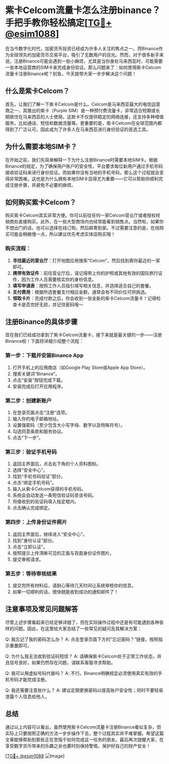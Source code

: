 # 紫卡Celcom流量卡怎么注册binance？手把手教你轻松搞定[[TG💪+ @esim1088](https://t.me/s/esim1088)]

在当今数字化时代，加密货币投资已经成为许多人关注的焦点之一。而Binance作为全球领先的加密货币交易平台，吸引了无数用户的目光。然而，对于很多新手来说，注册Binance可能会遇到一些小麻烦，尤其是当你身处马来西亚时，可能需要一张本地运营商的SIM卡来完成身份验证。那么问题来了：如何使用紫卡Celcom流量卡注册Binance呢？别急，今天就带大家一步步解决这个问题！

## 什么是紫卡Celcom？

首先，让我们了解一下紫卡Celcom是什么。Celcom是马来西亚最大的电信运营商之一，其推出的紫卡（Purple SIM）是一种预付费流量卡，非常适合短期或长期居住在马来西亚的人士使用。这款卡不仅提供稳定的网络连接，还支持多种增值服务，比如通话、短信和数据流量等。更重要的是，紫卡Celcom在全球范围内都得到了广泛认可，因此成为了许多人在马来西亚进行身份验证的首选工具。

## 为什么需要本地SIM卡？

在开始之前，我们先简单解释一下为什么注册Binance时需要本地SIM卡。根据Binance的规定，为了确保用户账户的安全性，平台要求每位新用户通过手机号码接收验证码来进行身份验证。而如果你没有当地的手机号码，那么这个过程就会变得非常困难。这也是为什么拥有本地SIM卡显得尤为重要——它可以帮助你顺利完成注册步骤，并避免不必要的麻烦。

## 如何购买紫卡Celcom？

购买紫卡Celcom其实非常方便。你可以前往任何一家Celcom营业厅或者授权经销商处直接购买。此外，在一些大型商场内也经常能看到销售点。当然啦，如果你不想出门的话，也可以选择在线订购，然后邮寄到家。不过需要注意的是，在线购买可能会稍微慢一点，所以建议优先考虑实体店购买哦！

### 购买流程：
1. **寻找最近的营业厅**：打开地图应用搜索“Celcom”，然后找到离你最近的一家即可。
2. **携带有效证件**：前往营业厅后，请记得带上你的护照或其他有效的国际旅行证件，因为工作人员需要核实你的身份信息。
3. **填写申请表**：按照工作人员指引填写相关信息，并选择适合自己的套餐。
4. **支付费用**：根据所选套餐支付相应金额，通常会有不同价位可供挑选。
5. **领取卡片**：完成付款之后，你会收到一张全新的紫卡Celcom流量卡！记得检查卡是否完好无损，并记住密码哦～

## 注册Binance的具体步骤

现在我们已经成功拿到了紫卡Celcom流量卡，接下来就是最关键的一步——注册Binance啦！下面将详细介绍整个流程：

### 第一步：下载并安装Binance App
1. 打开手机上的应用商店（如Google Play Store或Apple App Store）。
2. 搜索关键词“Binance”。
3. 点击“安装”按钮完成下载。
4. 安装完成后打开应用程序。

### 第二步：创建新账户
1. 在登录页面点击“注册”选项。
2. 输入你的电子邮箱地址。
3. 设置强密码（至少包含大小写字母、数字以及特殊符号）。
4. 勾选同意条款和服务协议。
5. 点击“下一步”。

### 第三步：验证手机号码
1. 返回主界面后，点击右下角的个人资料图标。
2. 选择“安全中心”。
3. 找到“手机号码验证”部分。
4. 点击“绑定手机号码”。
5. 输入从紫卡Celcom获得的手机号码。
6. 系统会自动发送一条短信验证码至该号码。
7. 将接收到的验证码填入指定框内。
8. 点击确认完成绑定。

### 第四步：上传身份证件照片
1. 返回主界面后，继续进入“安全中心”。
2. 找到“身份认证”部分。
3. 点击“立即认证”。
4. 按照提示上传清晰可见的正面与背面身份证件图片。
5. 提交审核请求。

### 第五步：等待审核结果
1. 提交完所有材料后，请耐心等待几天时间让系统审核你的信息。
2. 如果一切顺利的话，很快就能收到成功的通知邮件了！

## 注意事项及常见问题解答

尽管上述步骤看起来已经足够详细了，但在实际操作过程中还是有可能遇到各种各样的问题。因此，在这里给大家总结了一些常见的疑问及其解决方案：

Q: 我忘记了我的密码怎么办？
A: 点击登录页面下方的“忘记密码？”链接，按照指示重置即可。

Q: 为什么我无法收到验证码短信？
A: 请确保紫卡Celcom处于正常工作状态，并且信号良好。如果仍然存在问题，请联系客服寻求帮助。

Q: 我可以用虚拟号码代替吗？
A: 不行。Binance明确规定必须使用真实有效的手机号码才能完成注册。

Q: 我还需要注意些什么？
A: 建议定期更换密码以提高账户安全性；同时不要轻易泄露个人信息给他人。

## 总结

通过以上内容可以看出，虽然使用紫卡Celcom流量卡注册Binance看似复杂，但实际上只要按照正确的方法一步步操作下去，整个过程其实并不难掌握。希望这篇文章能够帮助到那些正在苦恼于如何完成这一任务的朋友。最后再次提醒大家，在享受数字货币带来的乐趣之余也要时刻保持警惕，保护好自己的财产安全！

[[TG💪+ @esim1088](https://t.me/s/esim1088) ![Image](https://i.postimg.cc/4NQfJmqS/Snipaste-2025-05-13-00-14-12.png)]